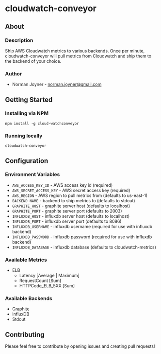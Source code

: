 cloudwatch-conveyor
====================

## About

### Description
Ship AWS Cloudwatch metrics to various backends. Once per minute, cloudwatch-conveyor will pull metrics from Cloudwatch and ship them to the backend of your choice.

### Author
* Norman Joyner - norman.joyner@gmail.com

## Getting Started

### Installing via NPM
`npm install -g cloud-watchconveyor`

### Running locally
`cloudwatch-conveyor`

## Configuration

### Environment Variables
* `AWS_ACCESS_KEY_ID` - AWS access key id (required)
* `AWS_SECRET_ACCESS_KEY` - AWS secret access key (required)
* `AWS_REGION` - AWS region to pull metrics from (defaults to us-east-1)
* `BACKEND_NAME` - backend to ship metrics to (defaults to stdout)
* `GRAPHITE_HOST` - graphite server host (defaults to localhost)
* `GRAPHITE_PORT` - graphite server port (defaults to 2003)
* `INFLUXDB_HOST` - influxdb server host (defaults to localhost)
* `INFLUXDB_PORT` - influxdb server port (defaults to 8086)
* `INFLUXDB_USERNAME` - influxdb username (required for use with influxdb backend)
* `INFLUXDB_PASSWORD` - influxdb password (required for use with influxdb backend)
* `INFLUXDB_DATABASE` - influxdb database (defaults to cloudwatch-metrics)

### Available Metrics
* ELB
    * Latency [Average | Maximum]
    * RequestCount [Sum]
    * HTTPCode_ELB_5XX [Sum]

### Available Backends
* Graphite
* InfluxDB
* Stdout

## Contributing
Please feel free to contribute by opening issues and creating pull requests!
